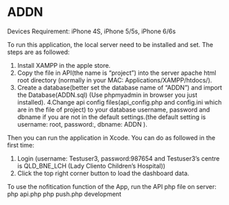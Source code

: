 # ADDN

Devices Requirement: iPhone 4S, iPhone 5/5s, iPhone 6/6s

To run this application, the local server need to be installed and set. The steps are as followed:
1. Install XAMPP in the apple store.
2. Copy the file in API(the name is “project”) into the server apache html root directory (normally in your MAC: Applications/XAMPP/htdocs/).
3. Create a database(better set the database name of “ADDN”) and import the Database(ADDN.sql) (Use phpmyadmin in browser you just installed).
4.Change api config files(api_config.php and config.ini which are in the file of project) to your database username, password and dbname if you are not in the default settings.(the default setting is username: root, password:, dbname: ADDN ).

Then you can run the application in Xcode. You can do as followed in the first time:
1. Login (username: Testuser3, password:987654 and Testuser3’s centre is QLD_BNE_LCH (Lady Cliento Children’s Hospital))
2. Click the top right corner button to load the dashboard data.

To use the nofitication function of the App, run the API php file on server:
php api.php
php push.php development
